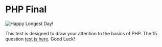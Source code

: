 PHP Final
=======

![Happy Longest Day!](https://upload.wikimedia.org/wikipedia/commons/thumb/8/8b/North_season.jpg/220px-North_season.jpg "Happy Longest Day!")

This test is designed to draw your attention to the basics of PHP. The 15 question [test is here](tests/prog1940final.htm). Good Luck!